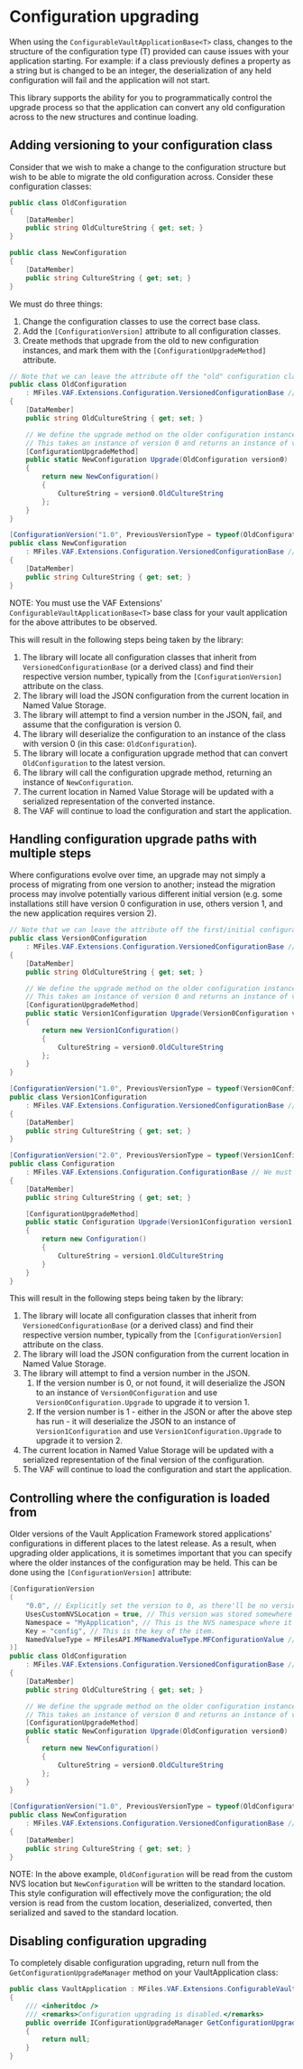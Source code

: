 ﻿# Configuration upgrading

When using the `ConfigurableVaultApplicationBase<T>` class, changes to the structure of the configuration type (T) provided can cause issues with your application starting.  For example: if a class previously defines a property as a string but is changed to be an integer, the deserialization of any held configuration will fail and the application will not start.

This library supports the ability for you to programmatically control the upgrade process so that the application can convert any old configuration across to the new structures and continue loading.

## Adding versioning to your configuration class

Consider that we wish to make a change to the configuration structure but wish to be able to migrate the old configuration across.  Consider these configuration classes:

```csharp
public class OldConfiguration
{
    [DataMember]
    public string OldCultureString { get; set; }
}

public class NewConfiguration
{
    [DataMember]
    public string CultureString { get; set; }
}
```

We must do three things:

1. Change the configuration classes to use the correct base class.
2. Add the `[ConfigurationVersion]` attribute to all configuration classes.
3. Create methods that upgrade from the old to new configuration instances, and mark them with the `[ConfigurationUpgradeMethod]` attribute.

```csharp
// Note that we can leave the attribute off the "old" configuration class and it will be considered version `0.0`.
public class OldConfiguration
    : MFiles.VAF.Extensions.Configuration.VersionedConfigurationBase // We must inherit from VersionedConfigurationBase or ConfigurationBase.
{
    [DataMember]
    public string OldCultureString { get; set; }

    // We define the upgrade method on the older configuration instance, returning the new one.
    // This takes an instance of version 0 and returns an instance of version 1.
    [ConfigurationUpgradeMethod]
    public static NewConfiguration Upgrade(OldConfiguration version0)
    {
        return new NewConfiguration()
        {
            CultureString = version0.OldCultureString
        };
    }
}

[ConfigurationVersion("1.0", PreviousVersionType = typeof(OldConfiguration))]
public class NewConfiguration
    : MFiles.VAF.Extensions.Configuration.VersionedConfigurationBase // We must inherit from VersionedConfigurationBase or ConfigurationBase.
{
    [DataMember]
    public string CultureString { get; set; }
}
```

NOTE: You must use the VAF Extensions' `ConfigurableVaultApplicationBase<T>` base class for your vault application for the above attributes to be observed.

This will result in the following steps being taken by the library:

1. The library will locate all configuration classes that inherit from `VersionedConfigurationBase` (or a derived class) and find their respective version number, typically from the `[ConfigurationVersion]` attribute on the class.
2. The library will load the JSON configuration from the current location in Named Value Storage.
3. The library will attempt to find a version number in the JSON, fail, and assume that the configuration is version 0.
4. The library will deserialize the configuration to an instance of the class with version 0 (in this case: `OldConfiguration`).
5. The library will locate a configuration upgrade method that can convert `OldConfiguration` to the latest version.
6. The library will call the configuration upgrade method, returning an instance of `NewConfiguration`.
7. The current location in Named Value Storage will be updated with a serialized representation of the converted instance.
8. The VAF will continue to load the configuration and start the application.

## Handling configuration upgrade paths with multiple steps

Where configurations evolve over time, an upgrade may not simply a process of migrating from one version to another; instead the migration process may involve potentially various different initial version (e.g. some installations still have version 0 configuration in use, others version 1, and the new application requires version 2).

```csharp
// Note that we can leave the attribute off the first/initial configuration class and it will be considered version `0.0`.
public class Version0Configuration
    : MFiles.VAF.Extensions.Configuration.VersionedConfigurationBase // We must inherit from VersionedConfigurationBase or ConfigurationBase.
{
    [DataMember]
    public string OldCultureString { get; set; }

    // We define the upgrade method on the older configuration instance, returning the new one.
    // This takes an instance of version 0 and returns an instance of version 1.
    [ConfigurationUpgradeMethod]
    public static Version1Configuration Upgrade(Version0Configuration version0)
    {
        return new Version1Configuration()
        {
            CultureString = version0.OldCultureString
        };
    }
}

[ConfigurationVersion("1.0", PreviousVersionType = typeof(Version0Configuration))]
public class Version1Configuration
    : MFiles.VAF.Extensions.Configuration.VersionedConfigurationBase // We must inherit from VersionedConfigurationBase or ConfigurationBase.
{
    [DataMember]
    public string CultureString { get; set; }
}

[ConfigurationVersion("2.0", PreviousVersionType = typeof(Version1Configuration))]
public class Configuration
    : MFiles.VAF.Extensions.Configuration.ConfigurationBase // We must inherit from VersionedConfigurationBase or ConfigurationBase.
{
    [DataMember]
    public string CultureString { get; set; }

    [ConfigurationUpgradeMethod]
    public static Configuration Upgrade(Version1Configuration version1)
    {
        return new Configuration()
        {
            CultureString = version1.OldCultureString
        }
    }
}
```

This will result in the following steps being taken by the library:

1. The library will locate all configuration classes that inherit from `VersionedConfigurationBase` (or a derived class) and find their respective version number, typically from the `[ConfigurationVersion]` attribute on the class.
2. The library will load the JSON configuration from the current location in Named Value Storage.
3. The library will attempt to find a version number in the JSON.
    1. If the version number is 0, or not found, it will deserialize the JSON to an instance of `Version0Configuration` and use `Version0Configuration.Upgrade` to upgrade it to version 1.
    2. If the version number is 1 - either in the JSON or after the above step has run - it will deserialize the JSON to an instance of `Version1Configuration` and use `Version1Configuration.Upgrade` to upgrade it to version 2.
7. The current location in Named Value Storage will be updated with a serialized representation of the final version of the configuration.
8. The VAF will continue to load the configuration and start the application.

## Controlling where the configuration is loaded from

Older versions of the Vault Application Framework stored applications' configurations in different places to the latest release.  As a result, when upgrading older applications, it is sometimes important that you can specify where the older instances of the configuration may be held.  This can be done using the `[ConfigurationVersion]` attribute:

```csharp
[ConfigurationVersion
(
    "0.0", // Explicitly set the version to 0, as there'll be no version number in NVS.
    UsesCustomNVSLocation = true, // This version was stored somewhere other than the default.
    Namespace = "MyApplication", // This is the NVS namespace where it was held.
    Key = "config", // This is the key of the item.
    NamedValueType = MFilesAPI.MFNamedValueType.MFConfigurationValue // This is the type of named value item that was used.
)]
public class OldConfiguration
    : MFiles.VAF.Extensions.Configuration.VersionedConfigurationBase // We must inherit from VersionedConfigurationBase or ConfigurationBase.
{
    [DataMember]
    public string OldCultureString { get; set; }

    // We define the upgrade method on the older configuration instance, returning the new one.
    // This takes an instance of version 0 and returns an instance of version 1.
    [ConfigurationUpgradeMethod]
    public static NewConfiguration Upgrade(OldConfiguration version0)
    {
        return new NewConfiguration()
        {
            CultureString = version0.OldCultureString
        };
    }
}

[ConfigurationVersion("1.0", PreviousVersionType = typeof(OldConfiguration))]
public class NewConfiguration
    : MFiles.VAF.Extensions.Configuration.VersionedConfigurationBase // We must inherit from VersionedConfigurationBase or ConfigurationBase.
{
    [DataMember]
    public string CultureString { get; set; }
}
```

NOTE: In the above example, `OldConfiguration` will be read from the custom NVS location but `NewConfiguration` will be written to the standard location.  This style configuration will effectively move the configuration; the old version is read from the custom location, deserialized, converted, then serialized and saved to the standard location.

## Disabling configuration upgrading

To completely disable configuration upgrading, return null from the `GetConfigurationUpgradeManager` method on your VaultApplication class:

```csharp
public class VaultApplication : MFiles.VAF.Extensions.ConfigurableVaultApplicationBase<Configuration>
{
    /// <inheritdoc />
    /// <remarks>Configuration upgrading is disabled.</remarks>
    public override IConfigurationUpgradeManager GetConfigurationUpgradeManager()
	{
		return null;
	}
}
```